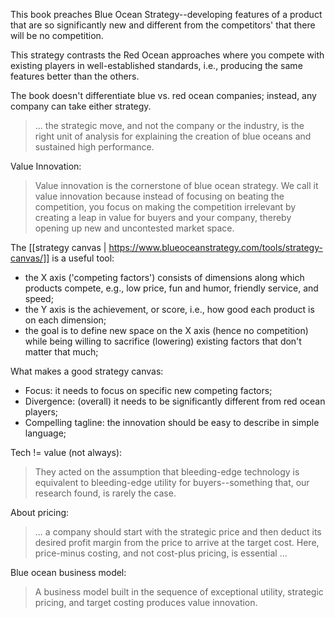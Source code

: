 This book preaches Blue Ocean Strategy--developing features of a product that are so significantly new and different from the competitors' that there will be no competition.

This strategy contrasts the Red Ocean approaches where you compete with existing players in well-established standards, i.e., producing the same features better than the others.

The book doesn't differentiate blue vs. red ocean companies; instead, any company can take either strategy.
> ... the strategic move, and not the company or the industry, is the right unit of analysis for explaining the creation of blue oceans and sustained high performance.

Value Innovation:
> Value innovation is the cornerstone of blue ocean strategy. We call it value innovation because instead of focusing on beating the competition, you focus on making the competition irrelevant by creating a leap in value for buyers and your company, thereby opening up new and uncontested market space.

The [[strategy canvas | https://www.blueoceanstrategy.com/tools/strategy-canvas/]] is a useful tool:
- the X axis ('competing factors') consists of dimensions along which products compete, e.g., low price, fun and humor, friendly service, and speed;
- the Y axis is the achievement, or score, i.e., how good each product is on each dimension;
- the goal is to define new space on the X axis (hence no competition) while being willing to sacrifice (lowering) existing factors that don't matter that much;

What makes a good strategy canvas:
- Focus: it needs to focus on specific new competing factors;
- Divergence: (overall) it needs to be significantly different from red ocean players;
- Compelling tagline: the innovation should be easy to describe in simple language;

Tech != value (not always):
> They acted on the assumption that bleeding-edge technology is equivalent to bleeding-edge utility for buyers--something that, our research found, is rarely the case.

About pricing:
> ... a company should start with the strategic price and then deduct its desired profit margin from the price to arrive at the target cost. Here, price-minus costing, and not cost-plus pricing, is essential ...

Blue ocean business model:
> A business model built in the sequence of exceptional utility, strategic pricing, and target costing produces value innovation.